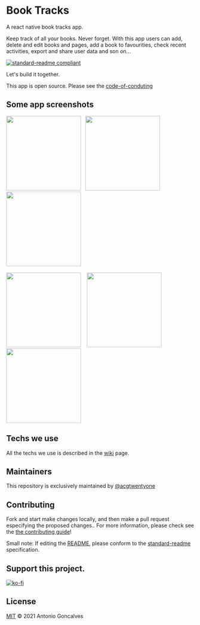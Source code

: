 # Book Tracks
A react native book tracks app. 

Keep track of all your books. Never forget. With this app users can add, delete and edit books and pages, add a book to favourities, check recent activities, export and share user data and son on...

[![standard-readme compliant](https://img.shields.io/badge/standard--readme-OK-green.svg?style=flat-square)](https://github.com/acgtwentyone/booktracks#readme)

Let's build it together.

This app is open source. Please see the [code-of-conduting](https://github.com/acgtwentyone/booktracks/blob/main/CODE_OF_CONDUCT.md) 

## Some app screenshots
<img src="https://user-images.githubusercontent.com/94224806/163692860-a45c97ea-78d9-4997-840a-5beb06811ecb.jpg" width="200" />&nbsp;&nbsp;&nbsp;<img src="https://user-images.githubusercontent.com/94224806/163692867-4d32f24b-c1db-4ea8-b42a-802f8ab0331d.jpg" width="200" />&nbsp;&nbsp;&nbsp;
<img src="https://user-images.githubusercontent.com/94224806/163692876-b5b09047-6513-493e-8c0a-ed14b1d78ea3.jpg" width="200" /><br /><br />
<img src="https://user-images.githubusercontent.com/94224806/163692893-017e475e-c838-404f-acdd-eec1da9d4037.jpg" width="200" />&nbsp;&nbsp;&nbsp;
<img src="https://user-images.githubusercontent.com/94224806/163692901-a1f382a7-669c-4b18-a5dd-432c6125c897.jpg" width="200" />&nbsp;&nbsp;&nbsp;
<img src="https://user-images.githubusercontent.com/94224806/163692912-5f783ced-40f0-4c9e-ab5f-efaa3b14cb9f.jpg" width="200" />


## Techs we use

All the techs we use is described in the [wiki](https://github.com/acgtwentyone/booktracks/wiki) page.

## Maintainers

This repository is exclusively maintained by [@acgtwentyone](https://github.com/acgtwentyone)

## Contributing

Fork and start make changes locally, and then make a pull request especifying the proposed changes.. For more information, please check see the [the contributing guide](https://github.com/acgtwentyone/booktracks/blob/main/CONTRIBUTING.md)!

Small note: If editing the [README](README.md), please conform to the [standard-readme](https://github.com/acgtwentyone/booktracks#readme) specification.

## Support this project.

[![ko-fi](https://ko-fi.com/img/githubbutton_sm.svg)](https://ko-fi.com/U7U7D2EQ6)

## License

[MIT](https://github.com/acgtwentyone/booktracks/blob/main/LICENSE) © 2021 Antonio Goncalves
